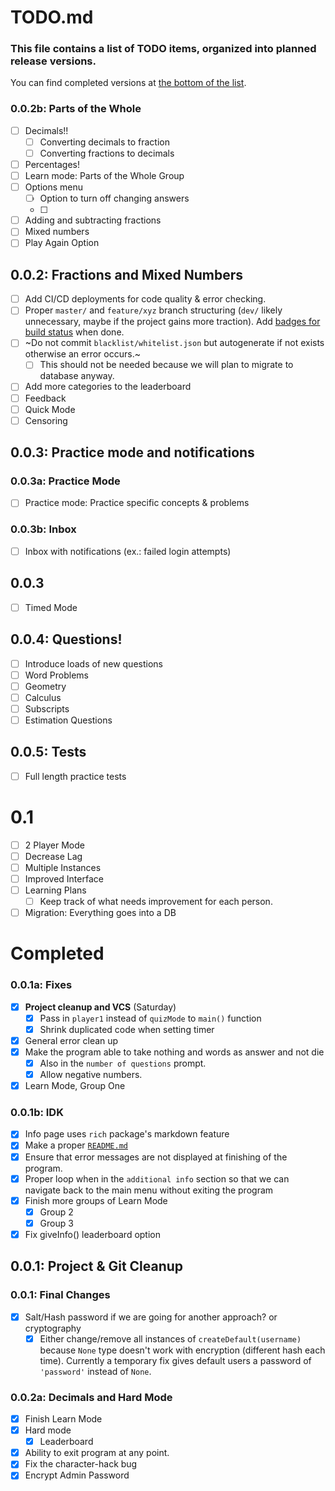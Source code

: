 # TODO.md

### This file contains a list of TODO items, organized into planned release versions.

You can find completed versions at [the bottom of the list](#Completed).



### 0.0.2b: Parts of the Whole
- [ ] Decimals!! 
	- [ ] Converting decimals to fraction
    - [ ] Converting fractions to decimals
- [ ] Percentages!
- [ ] Learn mode: Parts of the Whole Group
- [ ] Options menu
	- [ ] Option to turn off changing answers
    - [ ]   
- [ ] Adding and subtracting fractions
- [ ] Mixed numbers
- [ ] Play Again Option

## 0.0.2: Fractions and Mixed Numbers

- [ ] Add CI/CD deployments for code quality & error checking.
- [ ] Proper `master/` and `feature/xyz` branch structuring (`dev/` likely unnecessary, maybe if the project gains more traction).
Add [badges for build status](https://shields.io/category/build) when done.
- [ ] ~Do not commit `blacklist/whitelist.json` but autogenerate if not exists otherwise an error occurs.~
	- [ ] This should not be needed because we will plan to migrate to database anyway.
- [ ] Add more categories to the leaderboard
- [ ] Feedback
- [ ] Quick Mode
- [ ] Censoring

## 0.0.3: Practice mode and notifications

### 0.0.3a: Practice Mode
- [ ] Practice mode: Practice specific concepts & problems

### 0.0.3b: Inbox
- [ ] Inbox with notifications (ex.: failed login attempts)

## 0.0.3
- [ ] Timed Mode

## 0.0.4: Questions!
- [ ] Introduce loads of new questions
- [ ] Word Problems
- [ ] Geometry
- [ ] Calculus
- [ ] Subscripts
- [ ] Estimation Questions

## 0.0.5: Tests
- [ ] Full length practice tests

# 0.1
- [ ] 2 Player Mode
- [ ] Decrease Lag
- [ ] Multiple Instances
- [ ] Improved Interface
- [ ] Learning Plans
	- [ ] Keep track of what needs improvement for each person.
- [ ] Migration: Everything goes into a DB 

# Completed


### 0.0.1a: Fixes
- [x] **Project cleanup and VCS** (Saturday)
	- [x] Pass in `player1` instead of `quizMode` to `main()` function
	- [x] Shrink duplicated code when setting timer
- [x] General error clean up
- [x] Make the program able to take nothing and words as answer and not die
	- [x] Also in the `number of questions` prompt.
    - [x] Allow negative numbers.
- [x] Learn Mode, Group One 

### 0.0.1b: IDK
- [x] Info page uses `rich` package's markdown feature
- [x] Make a proper [`README.md`](https://github.com/TechnoShip123/numbersense/blob/master/README.md)
- [x] Ensure that error messages are not displayed at finishing of the program.
- [x] Proper loop when in the `additional info` section so that we can navigate back to the main menu without exiting the program
- [x] Finish more groups of Learn Mode
	- [x] Group 2
    - [x] Group 3  
- [x] Fix giveInfo() leaderboard option

## 0.0.1: Project & Git Cleanup

### 0.0.1: Final Changes
- [x] Salt/Hash password if we are going for another approach? or cryptography
    - [x] Either change/remove all instances of `createDefault(username)` because `None` type doesn't work with encryption (different hash each time).
    Currently a temporary fix gives default users a password of `'password'` instead of `None`.

### 0.0.2a: Decimals and Hard Mode
- [x] Finish Learn Mode
- [x] Hard mode
  - [x] Leaderboard
- [x] Ability to exit program at any point.
- [x] Fix the character-hack bug
- [x] Encrypt Admin Password